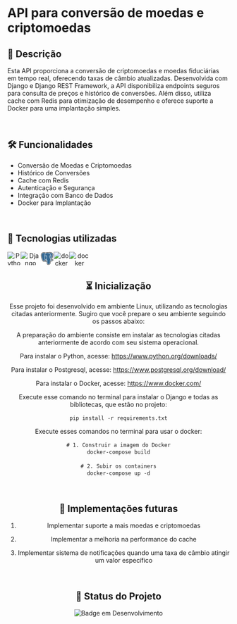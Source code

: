 # API para conversão de moedas e criptomoedas

## 📖  Descrição

Esta API proporciona a conversão de criptomoedas e moedas fiduciárias em tempo real, oferecendo taxas de câmbio atualizadas. 
Desenvolvida com Django e Django REST Framework, a API disponibiliza endpoints seguros para consulta de preços e histórico de conversões.
Além disso, utiliza cache com Redis para otimização de desempenho e oferece suporte a Docker para uma implantação simples.

<br/>

## 🛠️ Funcionalidades

- Conversão de Moedas e Criptomoedas
- Histórico de Conversões
- Cache com Redis
- Autenticação e Segurança
- Integração com Banco de Dados
- Docker para Implantação
<br/>

## 📡 Tecnologias utilizadas 
<div align="center"> 
<img align="left" alt="Python" height="30" width="30" src="https://s3.dualstack.us-east-2.amazonaws.com/pythondotorg-assets/media/files/python-logo-only.svg">
<img align="left" alt="Django" height="30" width="45" src="https://static.djangoproject.com/img/logos/django-logo-negative.svg">
<img align="left" alt="Postgresql" height="30" width="30" src="https://raw.githubusercontent.com/devicons/devicon/master/icons/postgresql/postgresql-original.svg">
<img align="left" alt="docker" height="32" width="35" src="https://github.com/user-attachments/assets/6198150a-b145-449c-ad48-cc12f138bd95">
<img align="left" alt="docker" height="38" width="47" src="https://github.com/user-attachments/assets/0f604e51-e697-4358-b3b5-7f002b52ec58">

<br/><br/>

## ⏳ Inicialização

Esse projeto foi desenvolvido em ambiente Linux, utilizando as tecnologias citadas anteriormente. Sugiro que você prepare o seu ambiente seguindo os passos abaixo:

A preparação do ambiente consiste em instalar as tecnologias citadas anteriormente de acordo com seu sistema operacional.

Para instalar o Python, acesse: https://www.python.org/downloads/

Para instalar o Postgresql, acesse: https://www.postgresql.org/download/

Para instalar o Docker, acesse: https://www.docker.com/


Execute esse comando no terminal para instalar o Django e todas as bibliotecas, que estão no projeto:
```
pip install -r requirements.txt
```

Execute esses comandos no terminal para usar o docker:
```
# 1. Construir a imagem do Docker
docker-compose build

# 2. Subir os containers
docker-compose up -d
```

<br/>

## 🔮 Implementações futuras
1. Implementar suporte a mais moedas e criptomoedas

2. Implementar a melhoria na performance do cache

3. Implementar sistema de notificações quando uma taxa de câmbio atingir um valor específico

<br/>

## 🔎 Status do Projeto

![Badge em Desenvolvimento](https://img.shields.io/badge/Status-Em%20Desenvolvimento-green)

